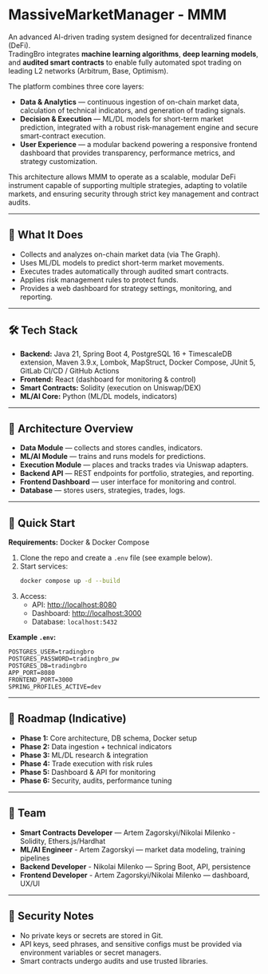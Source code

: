 # MassiveMarketManager - MMM

An advanced AI-driven trading system designed for decentralized finance (DeFi).  
TradingBro integrates **machine learning algorithms**, **deep learning models**, and **audited smart contracts** to enable fully automated spot trading on leading L2 networks (Arbitrum, Base, Optimism).  

The platform combines three core layers:  
- **Data & Analytics** — continuous ingestion of on-chain market data, calculation of technical indicators, and generation of trading signals.  
- **Decision & Execution** — ML/DL models for short-term market prediction, integrated with a robust risk-management engine and secure smart-contract execution.  
- **User Experience** — a modular backend powering a responsive frontend dashboard that provides transparency, performance metrics, and strategy customization.  

This architecture allows MMM to operate as a scalable, modular DeFi instrument capable of supporting multiple strategies, adapting to volatile markets, and ensuring security through strict key management and contract audits.

---

## 🔎 What It Does

- Collects and analyzes on-chain market data (via The Graph).
- Uses ML/DL models to predict short-term market movements.
- Executes trades automatically through audited smart contracts.
- Applies risk management rules to protect funds.
- Provides a web dashboard for strategy settings, monitoring, and reporting.

---

## 🛠 Tech Stack

- **Backend:** Java 21, Spring Boot 4, PostgreSQL 16 + TimescaleDB extension, Maven 3.9.x, Lombok, MapStruct, Docker Compose, JUnit 5, GitLab CI/CD / GitHub Actions
- **Frontend:** React (dashboard for monitoring & control)  
- **Smart Contracts:** Solidity (execution on Uniswap/DEX)  
- **ML/AI Core:** Python (ML/DL models, indicators)

---

## 📂 Architecture Overview

- **Data Module** — collects and stores candles, indicators.  
- **ML/AI Module** — trains and runs models for predictions.  
- **Execution Module** — places and tracks trades via Uniswap adapters.  
- **Backend API** — REST endpoints for portfolio, strategies, and reporting.  
- **Frontend Dashboard** — user interface for monitoring and control.  
- **Database** — stores users, strategies, trades, logs.

---

## 🚀 Quick Start

**Requirements:** Docker & Docker Compose  

1. Clone the repo and create a `.env` file (see example below).  
2. Start services:  
   ```bash
   docker compose up -d --build
   ```  
3. Access:
   - API: [http://localhost:8080](http://localhost:8080)  
   - Dashboard: [http://localhost:3000](http://localhost:3000)  
   - Database: `localhost:5432`  

**Example `.env`:**
```env
POSTGRES_USER=tradingbro
POSTGRES_PASSWORD=tradingbro_pw
POSTGRES_DB=tradingbro
APP_PORT=8080
FRONTEND_PORT=3000
SPRING_PROFILES_ACTIVE=dev
```

---

## 🧭 Roadmap (Indicative)

- **Phase 1:** Core architecture, DB schema, Docker setup  
- **Phase 2:** Data ingestion + technical indicators  
- **Phase 3:** ML/DL research & integration  
- **Phase 4:** Trade execution with risk rules  
- **Phase 5:** Dashboard & API for monitoring  
- **Phase 6:** Security, audits, performance tuning  

---

## 👥 Team

- **Smart Contracts Developer** — Artem Zagorskyi/Nikolai Milenko - Solidity, Ethers.js/Hardhat  
- **ML/AI Engineer** - Artem Zagorskyi — market data modeling, training pipelines  
- **Backend Developer** - Nikolai Milenko — Spring Boot, API, persistence  
- **Frontend Developer** - Artem Zagorskyi/Nikolai Milenko — dashboard, UX/UI  

---

## 🔐 Security Notes

- No private keys or secrets are stored in Git.  
- API keys, seed phrases, and sensitive configs must be provided via environment variables or secret managers.  
- Smart contracts undergo audits and use trusted libraries.

